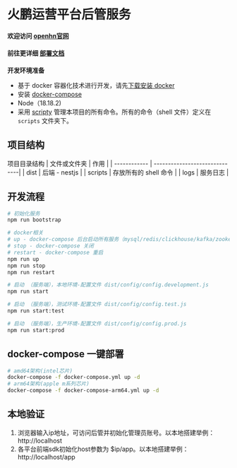 # 火鹏运营平台后管服务

#### 欢迎访问 [openhn官网](https://www.openhn.com) 
#### 前往更详细 [部署文档](https://www.openhn.com/development-manual) 

**开发环境准备**
- 基于 docker 容器化技术进行开发，请先[下载安装 docker](https://docs.docker.com/get-docker/)
- 安装 [docker-compose](https://docs.docker.com/compose/)
- Node（18.18.2)
- 采用 [scripty](https://www.npmjs.com/package/scripty) 管理本项目的所有命令。所有的命令（shell 文件）定义在 `scripts`
  文件夹下。

## 项目结构

项目目录结构
| 文件或文件夹 | 作用                             |
| ------------ | ------------------------------|
| dist         | 后端 - nestjs                  |
| scripts      | 存放所有的 shell 命令            |
| logs         | 服务日志                        |

## 开发流程

```sh
# 初始化服务
npm run bootstrap

# docker相关 
# up - docker-compose 后台启动所有服务（mysql/redis/clickhouse/kafka/zookeeper/ngnix/前端）
# stop - docker-compose 关闭
# restart - docker-compose 重启
npm run up
npm run stop
npm run restart 

# 启动 （服务端），本地环境-配置文件 dist/config/config.development.js
npm run start

# 启动 （服务端），测试环境-配置文件 dist/config/config.test.js
npm run start:test

# 启动 （服务端），生产环境-配置文件 dist/config/config.prod.js
npm run start:prod
```

## docker-compose 一键部署
```sh
# amd64架构(intel芯片)
docker-compose -f docker-compose.yml up -d
# arm64架构(apple m系列芯片)
docker-compose -f docker-compose-arm64.yml up -d
```

## 本地验证
1. 浏览器输入ip地址，可访问后管并初始化管理员账号。以本地搭建举例：http://localhost
2. 各平台前端sdk初始化host参数为 $ip/app。以本地搭建举例：http://localhost/app
